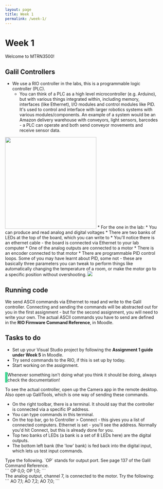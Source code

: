 ```yaml
---
layout: page
title: Week 1
permalink: /week-1/
---
```


# Week 1
Welcome to MTRN3500! 

## Galil Controllers
* We use a RIO controller in the labs, this is a programmable logic controller (PLC). 
	* You can think of a PLC as a high level microcontroller (e.g. Arduino), but with various things integrated within, including memory, interfaces (like Ethernet), I/O modules and control modules like PID. It's used to control and interface with larger robotics systems with various modules/components. An example of a system would be an Amazon delivery warehouse with conveyors, light sensors, barcodes - a PLC can operate and both send conveyor movements and receive sensor data.

<img src="http://www.galilmc.com/sites/default/files/styles/product_page_image/public/products/rio-471xx_big.png" style="width:300px;"/>
* For the one in the lab:
	* You can produce and read analog and digital voltages
	* There are two banks of LEDs at the top of the board, which you can write to
	* You'll notice there is an ethernet cable - the board is connected via Ethernet to your lab computer
	* One of the analog outputs are connected to a motor
	* There is an encoder connected to that motor
	* There are programmable PID control loops. Some of you may have learnt about PID, some not - these are basically three parameters you can tweak to perform things like automatically changing the temperature of a room, or make the motor go to a specific position without overshooting.

<img src="/mtrn3500-2020/ass1setup.png" />

## Running code
We send ASCII commands via Ethernet to read and write to the Galil controller. Connecting and sending the commands will be abstracted out for you in the first assignment - but for the second assignment, you will need to write your own. The actual ASCII commands you have to send are defined in the **RIO Firmware Command Reference**, in Moodle.

## Tasks to do
* Set up your Visual Studio project by following the **Assignment 1 guide under Week 5** in Moodle.
* Try send commands to the RIO, if this is set up by today.
* Start working on the assignment.

<div class="code-example" markdown="1" style="border-left:8px solid #41d693;">
Whenever something isn't doing what you think it should be doing, always check the documentation!
</div>

To see the actual controller, open up the Camera app in the remote desktop. Also open up GalilTools, which is one way of sending these commands.

* On the right toolbar, there is a terminal. It should say that the controller is connected via a specific IP address.
* You can type commands in this terminal.
* On the top bar, go to Controller > Connect - this gives you a list of connected computers. Ethernet is set - you'll see the address. Normally you'd hit Connect, but this is already done for you. 
* Top two banks of LEDs (a bank is a set of 8 LEDs here) are the digital outputs.
* The bottom left bank (the 'low' bank) is fed back into the digital input, which lets us test input commands.

<div class="code-example" markdown="1">
Type the following. `OP` stands for output port. See page 137 of the Galil Command Reference. 
</div>
```
OP 0,0;
OP 1,0;
```

<div class="code-example" markdown="1">
The analog output, channel 7, is connected to the motor. Try the following:
</div>
```
AO 7,1;
AO 7,2;
AO 7,0;
```